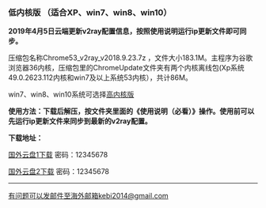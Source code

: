 ### 低内核版 （适合XP、win7、win8、win10）

**2019年4月5日云端更新v2ray配置信息，按照使用说明运行ip更新文件即可同步。**

压缩包名称Chrome53_v2ray_v2018.9.23.7z ，文件大小183.1M。主程序为谷歌浏览器36内核，压缩包里的ChromeUpdate文件夹有两个内核离线包(Xp系统49.0.2623.112内核和win7及以上系统53内核），共计86M。

win7、win8、win10系统可选择[高内核版](https://github.com/Alvin9999/new-pac/wiki/%E9%AB%98%E5%86%85%E6%A0%B8%E7%89%88)

**使用方法：下载后解压，按文件夹里面的《使用说明（必看）》操作。使用前可以先运行ip更新文件来同步到最新的v2ray配置。**

**下载地址：**

[国外云盘1下载](http://45.32.141.248:8000/f/593537d999/) 密码：12345678

[国外云盘2下载](http://108.61.224.82:8000/f/52b2e33e25/) 密码：12345678

***

有问题可以发邮件至海外邮箱kebi2014@gmail.com